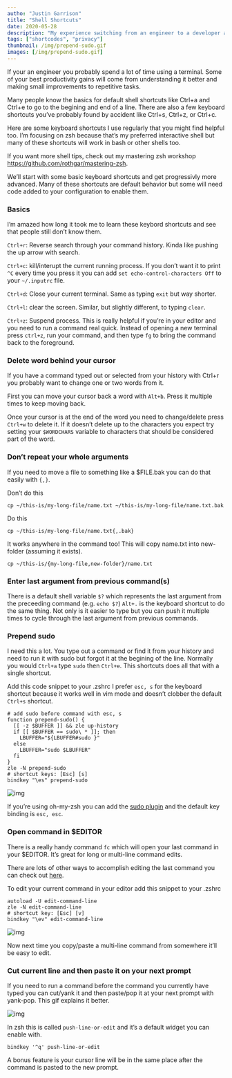 ```yaml
---
autho: "Justin Garrison"
title: "Shell Shortcuts"
date: 2020-05-28
description: "My experience switching from an engineer to a developer advocate"
tags: ["shortcodes", "privacy"]
thumbnail: /img/prepend-sudo.gif 
images: [/img/prepend-sudo.gif]
---
```


If your an engineer you probably spend a lot of time using a terminal. Some of your best productivity gains will come from understanding it better and making small improvements to repetitive tasks.

Many people know the basics for default shell shortcuts like Ctrl+a and Ctrl+e to go to the begining and end of a line. There are also a few keyboard shortcuts you’ve probably found by accident like Ctrl+s, Ctrl+z, or Ctrl+c.

Here are some keyboard shortcuts I use regularly that you might find helpful too. I’m focusing on zsh because that’s my preferred interactive shell but many of these shortcuts will work in bash or other shells too.

If you want more shell tips, check out my mastering zsh workshop https://github.com/rothgar/mastering-zsh.

We’ll start with some basic keyboard shortcuts and get progressivly more advanced. Many of these shortcuts are default behavior but some will need code added to your configuration to enable them.

### Basics

I’m amazed how long it took me to learn these keybord shortcuts and see that people still don’t know them.

`Ctrl+r`: Reverse search through your command history. Kinda like pushing the up arrow with search.

`Ctrl+c`: kill/interupt the current running process. If you don’t want it to print `^C` every time you press it you can add `set echo-control-characters Off` to your `~/.inputrc` file.

`Ctrl+d`: Close your current terminal. Same as typing `exit` but way shorter.

`Ctrl+l`: clear the screen. Similar, but slightly different, to typing `clear`.

`Ctrl+z`: Suspend process. This is really helpful if you’re in your editor and you need to run a command real quick. Instead of opening a new terminal press `ctrl+z`, run your command, and then type `fg` to bring the command back to the foreground.

### Delete word behind your cursor

If you have a command typed out or selected from your history with Ctrl+r you probably want to change one or two words from it.

First you can move your cursor back a word with `Alt+b`. Press it multiple times to keep moving back.

Once your cursor is at the end of the word you need to change/delete press `Ctrl+w` to delete it. If it doesn’t delete up to the characters you expect try setting your `$WORDCHARS` variable to characters that should be considered part of the word.

### Don’t repeat your whole arguments

If you need to move a file to something like a $FILE.bak you can do that easily with `{,}`.

Don’t do this

```
cp ~/this-is/my-long-file/name.txt ~/this-is/my-long-file/name.txt.bak
```

Do this

```
cp ~/this-is/my-long-file/name.txt{,.bak}
```

It works anywhere in the command too! This will copy name.txt into new-folder (assuming it exists).

```
cp ~/this-is/{my-long-file,new-folder}/name.txt
```

### Enter last argument from previous command(s)

There is a default shell variable `$?` which represents the last argument from the preceeding command (e.g. `echo $?`) `Alt+.` is the keyboard shortcut to do the same thing. Not only is it easier to type but you can push it multiple times to cycle through the last argument from previous commands.

### Prepend sudo

I need this a lot. You type out a command or find it from your history and need to run it with sudo but forgot it at the begining of the line. Normally you would `Ctrl+a` type `sudo` then `Ctrl+e`. This shortcuts does all that with a single shortcut.

Add this code snippet to your .zshrc I prefer `esc, s` for the keyboard shortcut because it works well in vim mode and doesn’t clobber the default `Ctrl+s` shortcut.

```
# add sudo before command with esc, s
function prepend-sudo() {
  [[ -z $BUFFER ]] && zle up-history
  if [[ $BUFFER == sudo\ * ]]; then
    LBUFFER="${LBUFFER#sudo }"
  else
    LBUFFER="sudo $LBUFFER"
  fi
}
zle -N prepend-sudo
# shortcut keys: [Esc] [s]
bindkey "\es" prepend-sudo
```

![img](/img/prepend-sudo.gif)

If you’re using oh-my-zsh you can add the [sudo plugin](https://github.com/ohmyzsh/ohmyzsh/blob/master/plugins/sudo/sudo.plugin.zsh#L32) and the default key binding is `esc, esc`.

### Open command in $EDITOR

There is a really handy command `fc` which will open your last command in your $EDITOR. It’s great for long or multi-line command edits.

There are lots of other ways to accomplish editing the last command you can check out [here](https://github.com/rothgar/mastering-zsh/blob/master/docs/config/history.md#modifying-the-last-command).

To edit your current command in your editor add this snippet to your .zshrc

```
autoload -U edit-command-line
zle -N edit-command-line
# shortcut key: [Esc] [v]
bindkey "\ev" edit-command-line
```

![img](/img/fc-example.gif)

Now next time you copy/paste a multi-line command from somewhere it’ll be easy to edit.

### Cut current line and then paste it on your next prompt

If you need to run a command before the command you currently have typed you can cut/yank it and then paste/pop it at your next prompt with yank-pop. This gif explains it better.

![img](/img/push-input.gif)

In zsh this is called `push-line-or-edit` and it’s a default widget you can enable with.

```
bindkey '^q' push-line-or-edit
```

A bonus feature is your cursor line will be in the same place after the command is pasted to the new prompt.
